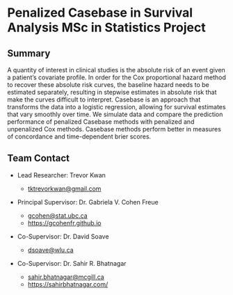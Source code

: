 # Penalized Casebase in Survival Analysis MSc in Statistics Project

## Summary

A quantity of interest in clinical studies is the absolute risk of an event given a patient’s covariate profile. In order for the Cox proportional hazard method to recover these absolute risk curves, the baseline hazard needs to be estimated separately, resulting in stepwise estimates in absolute risk that make the curves difficult to interpret. Casebase is an approach that transforms the data into a logistic regression, allowing for survival estimates that vary smoothly over time. We simulate data and compare the prediction performance of penalized Casebase methods with penalized and unpenalized Cox methods. Casebase methods perform better in measures of concordance and time-dependent brier scores.


## Team Contact

- Lead Researcher: Trevor Kwan
  - tktrevorkwan@gmail.com

- Principal Supervisor: Dr. Gabriela V. Cohen Freue
  - gcohen@stat.ubc.ca
  - https://gcohenfr.github.io

- Co-Supervisor: Dr. David Soave
  - dsoave@wlu.ca

- Co-Supervisor: Dr. Sahir R. Bhatnagar
  - sahir.bhatnagar@mcgill.ca
  - https://sahirbhatnagar.com/
